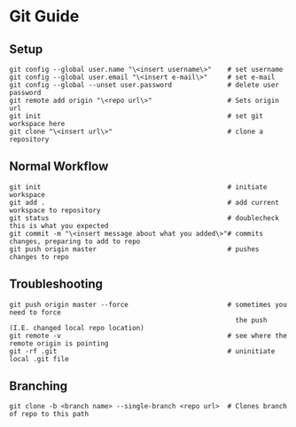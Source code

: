 
# Git Guide


## Setup

    git config --global user.name "\<insert username\>"    # set username
    git config --global user.email "\<insert e-mail\>"     # set e-mail
    git config --global --unset user.password              # delete user password
    git remote add origin "\<repo url\>"                   # Sets origin url
    git init                                               # set git workspace here
    git clone "\<insert url\>"                             # clone a repository 

## Normal Workflow

    git init                                               # initiate workspace
    git add .                                              # add current workspace to repository
    git status                                             # doublecheck this is what you expected
    git commit -m "\<insert message about what you added\>"# commits changes, preparing to add to repo
    git push origin master                                 # pushes changes to repo


## Troubleshooting

    git push origin master --force                         # sometimes you need to force 
                                                             the push (I.E. changed local repo location)
    git remote -v                                          # see where the remote origin is pointing
    git -rf .git                                           # uninitiate local .git file

## Branching

    git clone -b <branch name> --single-branch <repo url>  # Clones branch of repo to this path